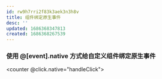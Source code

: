 ```yaml
---
id: rw9h7rri2f83k3aek3n3h8v
title: 组件绑定原生事件
desc: ''
updated: 1686368347813
created: 1686368267539
---
```


### 使用 @[event].native 方式给自定义组件绑定原生事件

<counter @click.native="handleClick"></counter>